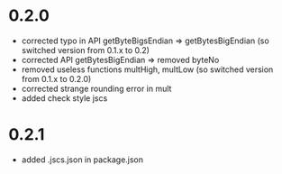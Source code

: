 0.2.0
=====
* corrected typo in API getByteBigsEndian => getBytesBigEndian (so switched version from 0.1.x to 0.2)
* corrected API getBytesBigEndian => removed byteNo
* removed useless functions multHigh, multLow (so switched version from 0.1.x to 0.2.0)
* corrected strange rounding error in mult
* added check style jscs

0.2.1
=====
* added .jscs.json in package.json